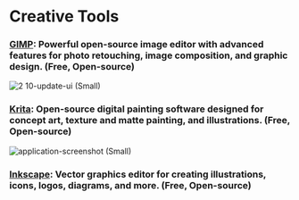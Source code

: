 # Creative Tools

### [GIMP](https://www.gimp.org/): Powerful open-source image editor with advanced features for photo retouching, image composition, and graphic design. (Free, Open-source)

![2 10-update-ui (Small)](https://github.com/Entree3k/Useful-Software/assets/28127566/748a451f-78f6-4bd5-bc8b-4df317ffa719)

### [Krita](https://inkscape.org/): Open-source digital painting software designed for concept art, texture and matte painting, and illustrations. (Free, Open-source)
![application-screenshot (Small)](https://github.com/Entree3k/Useful-Software/assets/28127566/bf917fc7-d138-4071-b66a-5f3d7560146f)

### [Inkscape](https://krita.org/en/): Vector graphics editor for creating illustrations, icons, logos, diagrams, and more. (Free, Open-source)

